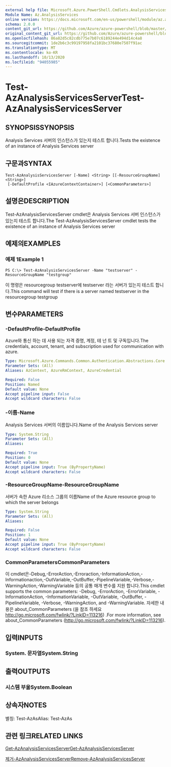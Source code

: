 ```yaml
---
external help file: Microsoft.Azure.PowerShell.Cmdlets.AnalysisServices.dll-Help.xml
Module Name: Az.AnalysisServices
online version: https://docs.microsoft.com/en-us/powershell/module/az.analysisservices/test-azanalysisservicesserver
schema: 2.0.0
content_git_url: https://github.com/Azure/azure-powershell/blob/master/src/AnalysisServices/AnalysisServices/help/Test-AzAnalysisServicesServer.md
original_content_git_url: https://github.com/Azure/azure-powershell/blob/master/src/AnalysisServices/AnalysisServices/help/Test-AzAnalysisServicesServer.md
ms.openlocfilehash: 86a82d5c82cdb775e7b07c6189244e494d14c4a8
ms.sourcegitcommit: 1de2b6c3c99197958fa2101bc37680e7507f91ac
ms.translationtype: MT
ms.contentlocale: ko-KR
ms.lasthandoff: 10/13/2020
ms.locfileid: "94055985"
---
```

# <span data-ttu-id="c237d-101">Test-AzAnalysisServicesServer</span><span class="sxs-lookup"><span data-stu-id="c237d-101">Test-AzAnalysisServicesServer</span></span>

## <span data-ttu-id="c237d-102">SYNOPSIS</span><span class="sxs-lookup"><span data-stu-id="c237d-102">SYNOPSIS</span></span>
<span data-ttu-id="c237d-103">Analysis Services 서버의 인스턴스가 있는지 테스트 합니다.</span><span class="sxs-lookup"><span data-stu-id="c237d-103">Tests the existence of an instance of Analysis Services server</span></span>

## <span data-ttu-id="c237d-104">구문과</span><span class="sxs-lookup"><span data-stu-id="c237d-104">SYNTAX</span></span>

```
Test-AzAnalysisServicesServer [-Name] <String> [[-ResourceGroupName] <String>]
 [-DefaultProfile <IAzureContextContainer>] [<CommonParameters>]
```

## <span data-ttu-id="c237d-105">설명은</span><span class="sxs-lookup"><span data-stu-id="c237d-105">DESCRIPTION</span></span>
<span data-ttu-id="c237d-106">Test-AzAnalysisServicesServer cmdlet은 Analysis Services 서버 인스턴스가 있는지 테스트 합니다.</span><span class="sxs-lookup"><span data-stu-id="c237d-106">The Test-AzAnalysisServicesServer cmdlet tests the existence of an instance of Analysis Services server</span></span>

## <span data-ttu-id="c237d-107">예제의</span><span class="sxs-lookup"><span data-stu-id="c237d-107">EXAMPLES</span></span>

### <span data-ttu-id="c237d-108">예제 1</span><span class="sxs-lookup"><span data-stu-id="c237d-108">Example 1</span></span>
```
PS C:\> Test-AzAnalysisServicesServer -Name "testserver" -ResourceGroupName "testgroup"
```

<span data-ttu-id="c237d-109">이 명령은 resourcegroup testserver에 testserver 라는 서버가 있는지 테스트 합니다.</span><span class="sxs-lookup"><span data-stu-id="c237d-109">This command will test if there is a server named testserver in the resourcegroup testgroup</span></span>

## <span data-ttu-id="c237d-110">변수</span><span class="sxs-lookup"><span data-stu-id="c237d-110">PARAMETERS</span></span>

### <span data-ttu-id="c237d-111">-DefaultProfile</span><span class="sxs-lookup"><span data-stu-id="c237d-111">-DefaultProfile</span></span>
<span data-ttu-id="c237d-112">Azure와 통신 하는 데 사용 되는 자격 증명, 계정, 테 넌 트 및 구독입니다.</span><span class="sxs-lookup"><span data-stu-id="c237d-112">The credentials, account, tenant, and subscription used for communication with azure.</span></span>

```yaml
Type: Microsoft.Azure.Commands.Common.Authentication.Abstractions.Core.IAzureContextContainer
Parameter Sets: (All)
Aliases: AzContext, AzureRmContext, AzureCredential

Required: False
Position: Named
Default value: None
Accept pipeline input: False
Accept wildcard characters: False
```

### <span data-ttu-id="c237d-113">-이름</span><span class="sxs-lookup"><span data-stu-id="c237d-113">-Name</span></span>
<span data-ttu-id="c237d-114">Analysis Services 서버의 이름입니다.</span><span class="sxs-lookup"><span data-stu-id="c237d-114">Name of the Analysis Services server</span></span>

```yaml
Type: System.String
Parameter Sets: (All)
Aliases:

Required: True
Position: 0
Default value: None
Accept pipeline input: True (ByPropertyName)
Accept wildcard characters: False
```

### <span data-ttu-id="c237d-115">-ResourceGroupName</span><span class="sxs-lookup"><span data-stu-id="c237d-115">-ResourceGroupName</span></span>
<span data-ttu-id="c237d-116">서버가 속한 Azure 리소스 그룹의 이름</span><span class="sxs-lookup"><span data-stu-id="c237d-116">Name of the Azure resource group to which the server belongs</span></span>

```yaml
Type: System.String
Parameter Sets: (All)
Aliases:

Required: False
Position: 1
Default value: None
Accept pipeline input: True (ByPropertyName)
Accept wildcard characters: False
```

### <span data-ttu-id="c237d-117">CommonParameters</span><span class="sxs-lookup"><span data-stu-id="c237d-117">CommonParameters</span></span>
<span data-ttu-id="c237d-118">이 cmdlet은-Debug,-ErrorAction,-Erroraction,-InformationAction,-Informationaction,-OutVariable,-OutBuffer,-PipelineVariable,-Verbose,-WarningAction,-WarningVariable 등의 공통 매개 변수를 지원 합니다.</span><span class="sxs-lookup"><span data-stu-id="c237d-118">This cmdlet supports the common parameters: -Debug, -ErrorAction, -ErrorVariable, -InformationAction, -InformationVariable, -OutVariable, -OutBuffer, -PipelineVariable, -Verbose, -WarningAction, and -WarningVariable.</span></span> <span data-ttu-id="c237d-119">자세한 내용은 about_CommonParameters (을 참조 하세요 http://go.microsoft.com/fwlink/?LinkID=113216) .</span><span class="sxs-lookup"><span data-stu-id="c237d-119">For more information, see about_CommonParameters (http://go.microsoft.com/fwlink/?LinkID=113216).</span></span>

## <span data-ttu-id="c237d-120">입력</span><span class="sxs-lookup"><span data-stu-id="c237d-120">INPUTS</span></span>

### <span data-ttu-id="c237d-121">System. 문자열</span><span class="sxs-lookup"><span data-stu-id="c237d-121">System.String</span></span>

## <span data-ttu-id="c237d-122">출력</span><span class="sxs-lookup"><span data-stu-id="c237d-122">OUTPUTS</span></span>

### <span data-ttu-id="c237d-123">시스템 부울</span><span class="sxs-lookup"><span data-stu-id="c237d-123">System.Boolean</span></span>

## <span data-ttu-id="c237d-124">상속자</span><span class="sxs-lookup"><span data-stu-id="c237d-124">NOTES</span></span>
<span data-ttu-id="c237d-125">별칭: Test-AzAs</span><span class="sxs-lookup"><span data-stu-id="c237d-125">Alias: Test-AzAs</span></span>

## <span data-ttu-id="c237d-126">관련 링크</span><span class="sxs-lookup"><span data-stu-id="c237d-126">RELATED LINKS</span></span>

[<span data-ttu-id="c237d-127">Get-AzAnalysisServicesServer</span><span class="sxs-lookup"><span data-stu-id="c237d-127">Get-AzAnalysisServicesServer</span></span>](./Get-AzAnalysisServicesServer.md)

[<span data-ttu-id="c237d-128">제거-AzAnalysisServicesServer</span><span class="sxs-lookup"><span data-stu-id="c237d-128">Remove-AzAnalysisServicesServer</span></span>](./Remove-AzAnalysisServicesServer.md)
